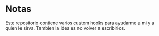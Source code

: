 # Notas

Este repositorio contiene varios custom hooks para ayudarme a mi y a quien le sirva.
Tambien la idea es no volver a escribirlos.
